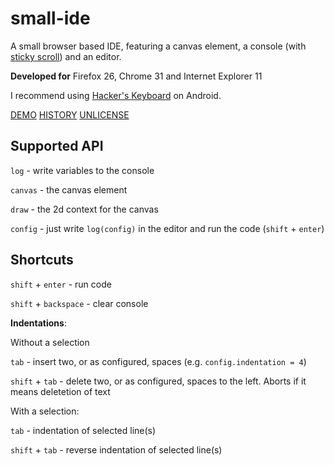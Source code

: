 small-ide
=========

A small browser based IDE, featuring a canvas element, a console (with [sticky scroll](http://stackoverflow.com/questions/18614301/keep-overflow-div-scrolled-to-bottom-unless-user-scrolls-up/21067431#21067431)) and an editor.

**Developed for**
Firefox 26, Chrome 31 and Internet Explorer 11

I recommend using [Hacker's Keyboard](https://play.google.com/store/apps/details?id=org.pocketworkstation.pckeyboard) on Android.

[DEMO](http://dotnetcarpenter.github.io/small-ide/)
[HISTORY](HISTORY.md)
[UNLICENSE](UNLICENSE.md)

## Supported API

`log` - write variables to the console

`canvas` - the canvas element

`draw` - the 2d context for the canvas

`config` - just write `log(config)` in the editor and run the code (`shift` + `enter`)


## Shortcuts

`shift` + `enter` - run code

`shift` + `backspace` - clear console

**Indentations**:

Without a selection

`tab` - insert two, or as configured, spaces (e.g. `config.indentation = 4`)

`shift` + `tab` - delete two, or as configured, spaces to the left. Aborts if it means deletetion of text

With a selection:

`tab` - indentation of selected line(s)

`shift` + `tab` - reverse indentation of selected line(s)